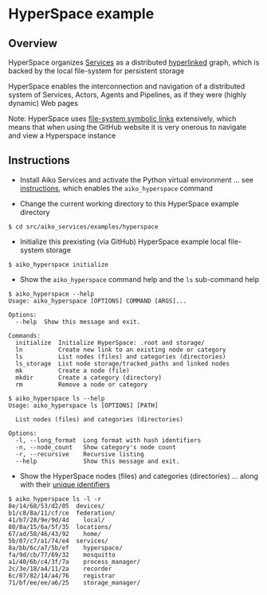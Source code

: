 # HyperSpace example

## Overview

HyperSpace organizes [Services](../../main/service.py) as a distributed
[hyperlinked](https://en.wikipedia.org/wiki/Hyperlink) graph,
which is backed by the local file-system for persistent storage

HyperSpace enables the interconnection and navigation of a distributed system
of Services, Actors, Agents and Pipelines, as if they were (highly dynamic)
Web pages

Note: HyperSpace uses
[file-system symbolic links](https://en.wikipedia.org/wiki/Symbolic_link)
extensively, which means that when using the GitHub website it is very onerous
to navigate and view a Hyperspace instance

## Instructions

- Install Aiko Services and activate the Python virtual environment ...
  see [instructions](../../../../ReadMe.md#installation), which enables
  the `aiko_hyperspace` command

- Change the current working directory to this HyperSpace example directory

```
$ cd src/aiko_services/examples/hyperspace
```
- Initialize this prexisting (via GitHub) HyperSpace example local file-system storage

```
$ aiko_hyperspace initialize
```
- Show the `aiko_hyperspace` command help and the `ls` sub-command help

```
$ aiko_hyperspace --help
Usage: aiko_hyperspace [OPTIONS] COMMAND [ARGS]...

Options:
  --help  Show this message and exit.

Commands:
  initialize  Initialize HyperSpace: .root and storage/
  ln          Create new link to an existing node or category
  ls          List nodes (files) and categories (directories)
  ls_storage  List node storage/tracked_paths and linked nodes
  mk          Create a node (file)
  mkdir       Create a category (directory)
  rm          Remove a node or category

$ aiko_hyperspace ls --help
Usage: aiko_hyperspace ls [OPTIONS] [PATH]

  List nodes (files) and categories (directories)

Options:
  -l, --long_format  Long format with hash identifiers
  -n, --node_count   Show category's node count
  -r, --recursive    Recursive listing
  --help             Show this message and exit.
```
- Show the HyperSpace nodes (files) and categories (directories) ...
  along with their [unique identifiers](https://en.wikipedia.org/wiki/Unique_identifier)

```
$ aiko_hyperspace ls -l -r
8e/14/68/53/d2/05  devices/
b1/c8/8a/11/cf/ce  federation/
41/b7/28/9e/9d/4d    local/
80/8a/15/6a/5f/35  locations/
67/ad/58/46/43/92    home/
5b/07/c7/a1/74/e4  services/
8a/bb/6c/a7/5b/ef    hyperspace/
fa/9d/cb/77/69/32    mosquitto
a1/40/6b/c4/3f/7a    process_manager/
2c/3e/18/a4/11/2a    recorder
6c/07/82/14/a4/76    registrar
71/bf/ee/ee/a6/25    storage_manager/
```
